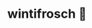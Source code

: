 ---
template: IdentityDetailPage
title: wintifrosch 🐸
description: Community Member and Software Developer
image: /wintifrosch.jpg
website: 
donationAddress: 
---